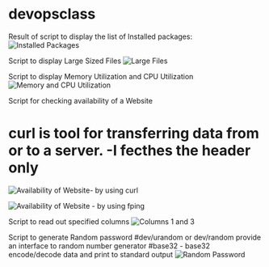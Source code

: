 # devopsclass

Result of script to display the list of Installed packages: 
![Installed Packages](https://github.com/NavreetK/devopsclass/blob/main/photos/InstalledPackages.png)

Script to display Large Sized Files
![Large Files](https://github.com/NavreetK/devopsclass/blob/main/photos/LargeFiles.png)

Script to display Memory Utilization and CPU Utilization
![Memory and CPU Utilization](https://github.com/NavreetK/devopsclass/blob/main/photos/CPU_Memory_Usage.png)

Script for checking availability of a Website
# curl is tool for transferring data from or to a server. -I fecthes the header only
![Availability of Website- by using curl](https://github.com/NavreetK/devopsclass/blob/main/photos/curl.png)

![Availability of Website - by using fping](https://github.com/NavreetK/devopsclass/blob/main/photos/fping.png)

Script to read out specified columns 
![Columns 1 and 3](https://github.com/NavreetK/devopsclass/blob/main/photos/Columns.png)

Script to generate Random password
#dev/urandom or dev/random provide an interface to random number generator
#base32 - base32 encode/decode data and print to standard output
![Random Password](https://github.com/NavreetK/devopsclass/blob/main/photos/Password.png)


